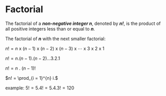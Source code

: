 # Factorial

The factorial of a _**non-negative integer n**_, denoted by _**n!**_, is the product of all positive integers less than or equal to _**n**_.

The factorial of _**n**_ with the next smaller factorial: 


$n! = n$ x $(n - 1)$ x $(n - 2)$ x $(n - 3)$ x $\cdots$ x $3$ x $2$ x $1$

$n! = n . (n -1) . (n - 2) \dots  3 . 2 . 1$

$n! = n$ . $(n - 1)!$

$n! = \prod_{i = 1}^{n} i.$

example: $5! = 5 . 4! = 5.4.3! = 120$
